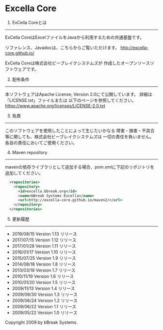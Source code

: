 Excella Core
============

1. ExCella Coreとは  
---------------------

  ExCella CoreはExcelファイルをJavaから利用するための共通基盤です。
  
  リファレンス、Javadocは、こちらからご覧いただけます。
  http://excella-core.github.io/

  ExCella Coreは株式会社ビーブレイクシステムズが
  作成したオープンソースソフトウェアです。


2. 配布条件  
-------------

  本ソフトウェアはApache License, Version 2.0にて公開しています。
  詳細は「LICENSE.txt」ファイルまたは
  以下のページを参照してください。
  https://www.apache.org/licenses/LICENSE-2.0.txt


3. 免責  
---------

  このソフトウェアを使用したことによって生じたいかなる
  障害・損害・不具合等に関しても、株式会社ビーブレイクシステムズは
  一切の責任を負いません。各自の責任においてご使用ください。

4. Maven repository
-------------
mavenの依存ライブラリとして追加する場合、pom.xmlに下記のリポジトリを追加してください。
```xml
  <repositories>
    <repository>
	  <id>excella.bbreak.org</id>
      <name>bBreak Systems Excella</name>
      <url>http://excella-core.github.io/maven2/</url>    
    </repository>
  </repositories>
```

5. 更新履歴  
-------------
* 2019/08/15 Version 1.13 リリース
* 2017/07/15 Version 1.12 リリース
* 2017/01/28 Version 1.11 リリース
* 2016/01/17 Version 1.10 リリース
* 2015/07/25 Version 1.9 リリース
* 2014/08/18 Version 1.8 リリース
* 2013/03/18 Version 1.7 リリース
* 2010/11/19 Version 1.6 リリース
* 2010/01/20 Version 1.5 リリース
* 2009/11/13 Version 1.4 リリース
* 2009/09/30 Version 1.3 リリース
* 2009/06/24 Version 1.2 リリース
* 2009/06/22 Version 1.1 リリース
* 2009/05/22 Version 1.0 リリース

Copyright 2009 by bBreak Systems.
